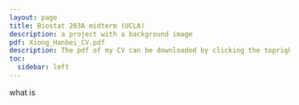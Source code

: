 ```yaml
---
layout: page
title: Biostat 203A midterm (UCLA)
description: a project with a background image
pdf: Xiong_Hanbei_CV.pdf
description: The pdf of my CV can be downloaded by clicking the topright icon.
toc:
  sidebar: left
---
```


what is
